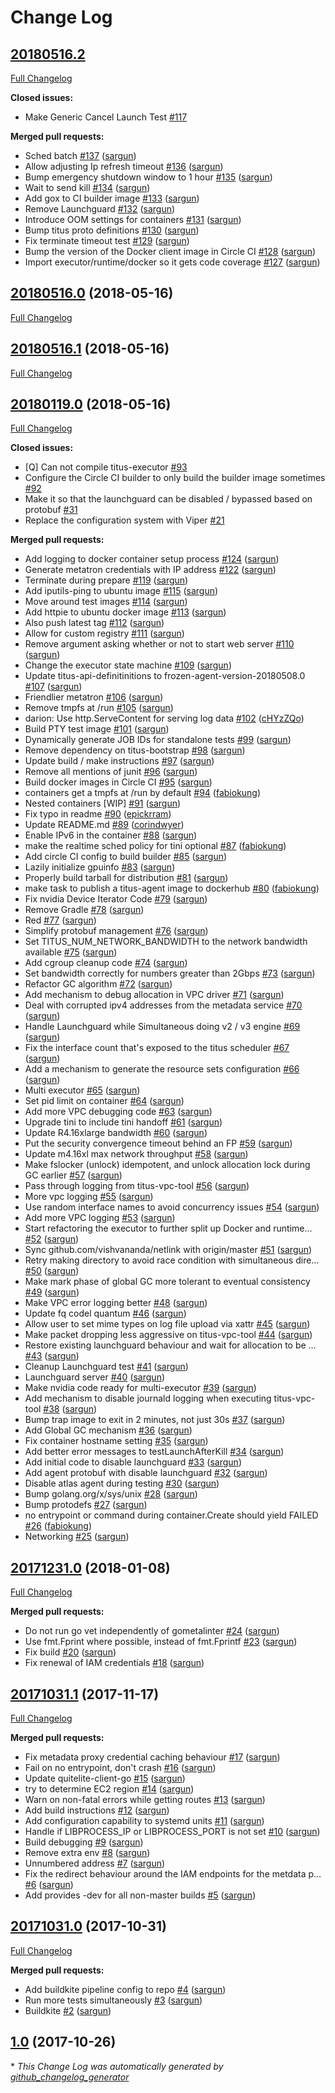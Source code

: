 # Change Log

## [20180516.2](https://github.com/Netflix/titus-executor/tree/HEAD)

[Full Changelog](https://github.com/Netflix/titus-executor/compare/20180516.0...HEAD)

**Closed issues:**

- Make Generic Cancel Launch Test [\#117](https://github.com/Netflix/titus-executor/issues/117)

**Merged pull requests:**

- Sched batch [\#137](https://github.com/Netflix/titus-executor/pull/137) ([sargun](https://github.com/sargun))
- Allow adjusting Ip refresh timeout [\#136](https://github.com/Netflix/titus-executor/pull/136) ([sargun](https://github.com/sargun))
- Bump emergency shutdown window to 1 hour [\#135](https://github.com/Netflix/titus-executor/pull/135) ([sargun](https://github.com/sargun))
- Wait to send kill [\#134](https://github.com/Netflix/titus-executor/pull/134) ([sargun](https://github.com/sargun))
- Add gox to CI builder image [\#133](https://github.com/Netflix/titus-executor/pull/133) ([sargun](https://github.com/sargun))
- Remove Launchguard [\#132](https://github.com/Netflix/titus-executor/pull/132) ([sargun](https://github.com/sargun))
- Introduce OOM settings for containers [\#131](https://github.com/Netflix/titus-executor/pull/131) ([sargun](https://github.com/sargun))
- Bump titus proto definitions [\#130](https://github.com/Netflix/titus-executor/pull/130) ([sargun](https://github.com/sargun))
- Fix terminate timeout test [\#129](https://github.com/Netflix/titus-executor/pull/129) ([sargun](https://github.com/sargun))
- Bump the version of the Docker client image in Circle CI [\#128](https://github.com/Netflix/titus-executor/pull/128) ([sargun](https://github.com/sargun))
- Import executor/runtime/docker so it gets code coverage [\#127](https://github.com/Netflix/titus-executor/pull/127) ([sargun](https://github.com/sargun))

## [20180516.0](https://github.com/Netflix/titus-executor/tree/20180516.0) (2018-05-16)
[Full Changelog](https://github.com/Netflix/titus-executor/compare/20180516.1...20180516.0)

## [20180516.1](https://github.com/Netflix/titus-executor/tree/20180516.1) (2018-05-16)
[Full Changelog](https://github.com/Netflix/titus-executor/compare/20180119.0...20180516.1)

## [20180119.0](https://github.com/Netflix/titus-executor/tree/20180119.0) (2018-05-16)
[Full Changelog](https://github.com/Netflix/titus-executor/compare/20171231.0...20180119.0)

**Closed issues:**

- \[Q\] Can not compile titus-executor [\#93](https://github.com/Netflix/titus-executor/issues/93)
- Configure the Circle CI builder to only build the builder image sometimes [\#92](https://github.com/Netflix/titus-executor/issues/92)
- Make it so that the launchguard can be disabled / bypassed based on protobuf [\#31](https://github.com/Netflix/titus-executor/issues/31)
- Replace the configuration system with Viper [\#21](https://github.com/Netflix/titus-executor/issues/21)

**Merged pull requests:**

- Add logging to docker container setup process [\#124](https://github.com/Netflix/titus-executor/pull/124) ([sargun](https://github.com/sargun))
- Generate metatron credentials with IP address [\#122](https://github.com/Netflix/titus-executor/pull/122) ([sargun](https://github.com/sargun))
- Terminate during prepare [\#119](https://github.com/Netflix/titus-executor/pull/119) ([sargun](https://github.com/sargun))
- Add iputils-ping to ubuntu image [\#115](https://github.com/Netflix/titus-executor/pull/115) ([sargun](https://github.com/sargun))
- Move around test images [\#114](https://github.com/Netflix/titus-executor/pull/114) ([sargun](https://github.com/sargun))
- Add httpie to ubuntu docker image [\#113](https://github.com/Netflix/titus-executor/pull/113) ([sargun](https://github.com/sargun))
- Also push latest tag [\#112](https://github.com/Netflix/titus-executor/pull/112) ([sargun](https://github.com/sargun))
- Allow for custom registry [\#111](https://github.com/Netflix/titus-executor/pull/111) ([sargun](https://github.com/sargun))
- Remove argument asking whether or not to start web server [\#110](https://github.com/Netflix/titus-executor/pull/110) ([sargun](https://github.com/sargun))
- Change the executor state machine [\#109](https://github.com/Netflix/titus-executor/pull/109) ([sargun](https://github.com/sargun))
- Update titus-api-definitinitions to frozen-agent-version-20180508.0 [\#107](https://github.com/Netflix/titus-executor/pull/107) ([sargun](https://github.com/sargun))
- Friendlier metatron [\#106](https://github.com/Netflix/titus-executor/pull/106) ([sargun](https://github.com/sargun))
- Remove tmpfs at /run [\#105](https://github.com/Netflix/titus-executor/pull/105) ([sargun](https://github.com/sargun))
- darion: Use http.ServeContent for serving log data [\#102](https://github.com/Netflix/titus-executor/pull/102) ([cHYzZQo](https://github.com/cHYzZQo))
- Build PTY test image [\#101](https://github.com/Netflix/titus-executor/pull/101) ([sargun](https://github.com/sargun))
- Dynamically generate JOB IDs for standalone tests [\#99](https://github.com/Netflix/titus-executor/pull/99) ([sargun](https://github.com/sargun))
- Remove dependency on titus-bootstrap [\#98](https://github.com/Netflix/titus-executor/pull/98) ([sargun](https://github.com/sargun))
- Update build / make instructions [\#97](https://github.com/Netflix/titus-executor/pull/97) ([sargun](https://github.com/sargun))
- Remove all mentions of junit [\#96](https://github.com/Netflix/titus-executor/pull/96) ([sargun](https://github.com/sargun))
- Build docker images in Circle CI [\#95](https://github.com/Netflix/titus-executor/pull/95) ([sargun](https://github.com/sargun))
- containers get a tmpfs at /run by default [\#94](https://github.com/Netflix/titus-executor/pull/94) ([fabiokung](https://github.com/fabiokung))
- Nested containers \[WIP\] [\#91](https://github.com/Netflix/titus-executor/pull/91) ([sargun](https://github.com/sargun))
- Fix typo in readme [\#90](https://github.com/Netflix/titus-executor/pull/90) ([epickrram](https://github.com/epickrram))
- Update README.md [\#89](https://github.com/Netflix/titus-executor/pull/89) ([corindwyer](https://github.com/corindwyer))
- Enable IPv6 in the container [\#88](https://github.com/Netflix/titus-executor/pull/88) ([sargun](https://github.com/sargun))
- make the realtime sched policy for tini optional [\#87](https://github.com/Netflix/titus-executor/pull/87) ([fabiokung](https://github.com/fabiokung))
- Add circle CI config to build builder [\#85](https://github.com/Netflix/titus-executor/pull/85) ([sargun](https://github.com/sargun))
- Lazily initialize gpuinfo [\#83](https://github.com/Netflix/titus-executor/pull/83) ([sargun](https://github.com/sargun))
- Properly build tarball for distribution [\#81](https://github.com/Netflix/titus-executor/pull/81) ([sargun](https://github.com/sargun))
- make task to publish a titus-agent image to dockerhub [\#80](https://github.com/Netflix/titus-executor/pull/80) ([fabiokung](https://github.com/fabiokung))
- Fix nvidia Device Iterator Code [\#79](https://github.com/Netflix/titus-executor/pull/79) ([sargun](https://github.com/sargun))
- Remove Gradle [\#78](https://github.com/Netflix/titus-executor/pull/78) ([sargun](https://github.com/sargun))
- Red [\#77](https://github.com/Netflix/titus-executor/pull/77) ([sargun](https://github.com/sargun))
- Simplify protobuf management [\#76](https://github.com/Netflix/titus-executor/pull/76) ([sargun](https://github.com/sargun))
- Set TITUS\_NUM\_NETWORK\_BANDWIDTH to the network bandwidth available [\#75](https://github.com/Netflix/titus-executor/pull/75) ([sargun](https://github.com/sargun))
- Add cgroup cleanup code [\#74](https://github.com/Netflix/titus-executor/pull/74) ([sargun](https://github.com/sargun))
- Set bandwidth correctly for numbers greater than 2Gbps  [\#73](https://github.com/Netflix/titus-executor/pull/73) ([sargun](https://github.com/sargun))
- Refactor GC algorithm [\#72](https://github.com/Netflix/titus-executor/pull/72) ([sargun](https://github.com/sargun))
- Add mechanism to debug allocation in VPC driver [\#71](https://github.com/Netflix/titus-executor/pull/71) ([sargun](https://github.com/sargun))
- Deal with corrupted ipv4 addresses from the metadata service [\#70](https://github.com/Netflix/titus-executor/pull/70) ([sargun](https://github.com/sargun))
- Handle Launchguard while Simultaneous doing v2 / v3 engine [\#69](https://github.com/Netflix/titus-executor/pull/69) ([sargun](https://github.com/sargun))
- Fix the interface count that's exposed to the titus scheduler [\#67](https://github.com/Netflix/titus-executor/pull/67) ([sargun](https://github.com/sargun))
- Add a mechanism to generate the resource sets configuration [\#66](https://github.com/Netflix/titus-executor/pull/66) ([sargun](https://github.com/sargun))
- Multi executor [\#65](https://github.com/Netflix/titus-executor/pull/65) ([sargun](https://github.com/sargun))
- Set pid limit on container [\#64](https://github.com/Netflix/titus-executor/pull/64) ([sargun](https://github.com/sargun))
- Add more VPC debugging code [\#63](https://github.com/Netflix/titus-executor/pull/63) ([sargun](https://github.com/sargun))
- Upgrade tini to include tini handoff [\#61](https://github.com/Netflix/titus-executor/pull/61) ([sargun](https://github.com/sargun))
- Update R4.16xlarge bandwidth [\#60](https://github.com/Netflix/titus-executor/pull/60) ([sargun](https://github.com/sargun))
- Put the security convergence timeout behind an FP [\#59](https://github.com/Netflix/titus-executor/pull/59) ([sargun](https://github.com/sargun))
- Update m4.16xl max network throughput [\#58](https://github.com/Netflix/titus-executor/pull/58) ([sargun](https://github.com/sargun))
- Make fslocker \(unlock\) idempotent, and unlock allocation lock during GC earlier [\#57](https://github.com/Netflix/titus-executor/pull/57) ([sargun](https://github.com/sargun))
- Pass through logging from titus-vpc-tool [\#56](https://github.com/Netflix/titus-executor/pull/56) ([sargun](https://github.com/sargun))
- More vpc logging [\#55](https://github.com/Netflix/titus-executor/pull/55) ([sargun](https://github.com/sargun))
- Use random interface names to avoid concurrency issues [\#54](https://github.com/Netflix/titus-executor/pull/54) ([sargun](https://github.com/sargun))
- Add more VPC logging [\#53](https://github.com/Netflix/titus-executor/pull/53) ([sargun](https://github.com/sargun))
- Start refactoring the executor to further split up Docker and runtime… [\#52](https://github.com/Netflix/titus-executor/pull/52) ([sargun](https://github.com/sargun))
- Sync github.com/vishvananda/netlink with origin/master [\#51](https://github.com/Netflix/titus-executor/pull/51) ([sargun](https://github.com/sargun))
- Retry making directory to avoid race condition with simultaneous dire… [\#50](https://github.com/Netflix/titus-executor/pull/50) ([sargun](https://github.com/sargun))
- Make mark phase of global GC more tolerant to eventual consistency [\#49](https://github.com/Netflix/titus-executor/pull/49) ([sargun](https://github.com/sargun))
- Make VPC error logging better [\#48](https://github.com/Netflix/titus-executor/pull/48) ([sargun](https://github.com/sargun))
- Update fq codel quantum [\#46](https://github.com/Netflix/titus-executor/pull/46) ([sargun](https://github.com/sargun))
- Allow user to set mime types on log file upload via xattr [\#45](https://github.com/Netflix/titus-executor/pull/45) ([sargun](https://github.com/sargun))
- Make packet dropping less aggressive on titus-vpc-tool [\#44](https://github.com/Netflix/titus-executor/pull/44) ([sargun](https://github.com/sargun))
- Restore existing launchguard behaviour and wait for allocation to be … [\#43](https://github.com/Netflix/titus-executor/pull/43) ([sargun](https://github.com/sargun))
- Cleanup Launchguard test [\#41](https://github.com/Netflix/titus-executor/pull/41) ([sargun](https://github.com/sargun))
- Launchguard server [\#40](https://github.com/Netflix/titus-executor/pull/40) ([sargun](https://github.com/sargun))
- Make nvidia code ready for multi-executor [\#39](https://github.com/Netflix/titus-executor/pull/39) ([sargun](https://github.com/sargun))
- Add mechanism to disable journald logging when executing titus-vpc-tool [\#38](https://github.com/Netflix/titus-executor/pull/38) ([sargun](https://github.com/sargun))
- Bump trap image to exit in 2 minutes, not just 30s [\#37](https://github.com/Netflix/titus-executor/pull/37) ([sargun](https://github.com/sargun))
- Add Global GC mechanism [\#36](https://github.com/Netflix/titus-executor/pull/36) ([sargun](https://github.com/sargun))
- Fix container hostname setting [\#35](https://github.com/Netflix/titus-executor/pull/35) ([sargun](https://github.com/sargun))
- Add better error messages to testLaunchAfterKill [\#34](https://github.com/Netflix/titus-executor/pull/34) ([sargun](https://github.com/sargun))
- Add initial code to disable launchguard [\#33](https://github.com/Netflix/titus-executor/pull/33) ([sargun](https://github.com/sargun))
- Add agent protobuf with disable launchguard [\#32](https://github.com/Netflix/titus-executor/pull/32) ([sargun](https://github.com/sargun))
- Disable atlas agent during testing [\#30](https://github.com/Netflix/titus-executor/pull/30) ([sargun](https://github.com/sargun))
- Bump golang.org/x/sys/unix [\#28](https://github.com/Netflix/titus-executor/pull/28) ([sargun](https://github.com/sargun))
- Bump protodefs [\#27](https://github.com/Netflix/titus-executor/pull/27) ([sargun](https://github.com/sargun))
- no entrypoint or command during container.Create should yield FAILED [\#26](https://github.com/Netflix/titus-executor/pull/26) ([fabiokung](https://github.com/fabiokung))
- Networking [\#25](https://github.com/Netflix/titus-executor/pull/25) ([sargun](https://github.com/sargun))

## [20171231.0](https://github.com/Netflix/titus-executor/tree/20171231.0) (2018-01-08)
[Full Changelog](https://github.com/Netflix/titus-executor/compare/20171031.1...20171231.0)

**Merged pull requests:**

- Do not run go vet independently of gometalinter [\#24](https://github.com/Netflix/titus-executor/pull/24) ([sargun](https://github.com/sargun))
- Use fmt.Fprint where possible, instead of fmt.Fprintf [\#23](https://github.com/Netflix/titus-executor/pull/23) ([sargun](https://github.com/sargun))
- Fix build [\#20](https://github.com/Netflix/titus-executor/pull/20) ([sargun](https://github.com/sargun))
- Fix renewal of IAM credentials [\#18](https://github.com/Netflix/titus-executor/pull/18) ([sargun](https://github.com/sargun))

## [20171031.1](https://github.com/Netflix/titus-executor/tree/20171031.1) (2017-11-17)
[Full Changelog](https://github.com/Netflix/titus-executor/compare/20171031.0...20171031.1)

**Merged pull requests:**

- Fix metadata proxy credential caching behaviour [\#17](https://github.com/Netflix/titus-executor/pull/17) ([sargun](https://github.com/sargun))
- Fail on no entrypoint, don't crash [\#16](https://github.com/Netflix/titus-executor/pull/16) ([sargun](https://github.com/sargun))
- Update quitelite-client-go [\#15](https://github.com/Netflix/titus-executor/pull/15) ([sargun](https://github.com/sargun))
- try to determine EC2 region [\#14](https://github.com/Netflix/titus-executor/pull/14) ([sargun](https://github.com/sargun))
- Warn on non-fatal errors while getting routes [\#13](https://github.com/Netflix/titus-executor/pull/13) ([sargun](https://github.com/sargun))
- Add build instructions [\#12](https://github.com/Netflix/titus-executor/pull/12) ([sargun](https://github.com/sargun))
- Add configuration capability to systemd units [\#11](https://github.com/Netflix/titus-executor/pull/11) ([sargun](https://github.com/sargun))
- Handle if LIBPROCESS\_IP or LIBPROCESS\_PORT is not set [\#10](https://github.com/Netflix/titus-executor/pull/10) ([sargun](https://github.com/sargun))
- Build debugging [\#9](https://github.com/Netflix/titus-executor/pull/9) ([sargun](https://github.com/sargun))
- Remove extra env [\#8](https://github.com/Netflix/titus-executor/pull/8) ([sargun](https://github.com/sargun))
- Unnumbered address [\#7](https://github.com/Netflix/titus-executor/pull/7) ([sargun](https://github.com/sargun))
- Fix the redirect behaviour around the IAM endpoints for the metdata p… [\#6](https://github.com/Netflix/titus-executor/pull/6) ([sargun](https://github.com/sargun))
- Add provides -dev for all non-master builds [\#5](https://github.com/Netflix/titus-executor/pull/5) ([sargun](https://github.com/sargun))

## [20171031.0](https://github.com/Netflix/titus-executor/tree/20171031.0) (2017-10-31)
[Full Changelog](https://github.com/Netflix/titus-executor/compare/1.0...20171031.0)

**Merged pull requests:**

- Add buildkite pipeline config to repo [\#4](https://github.com/Netflix/titus-executor/pull/4) ([sargun](https://github.com/sargun))
- Run more tests simultaneously [\#3](https://github.com/Netflix/titus-executor/pull/3) ([sargun](https://github.com/sargun))
- Buildkite [\#2](https://github.com/Netflix/titus-executor/pull/2) ([sargun](https://github.com/sargun))

## [1.0](https://github.com/Netflix/titus-executor/tree/1.0) (2017-10-26)


\* *This Change Log was automatically generated by [github_changelog_generator](https://github.com/skywinder/Github-Changelog-Generator)*